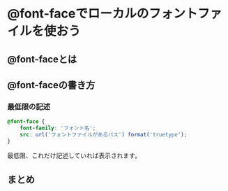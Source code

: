 # @font-faceでローカルのフォントファイルを使おう  

## @font-faceとは  

### 

## @font-faceの書き方  

### 最低限の記述  

```css
@font-face {
    font-family: 'フォント名';
    src: url('フォントファイルがあるパス') format('truetype');
}
```

最低限、これだけ記述していれば表示されます。  

## まとめ  